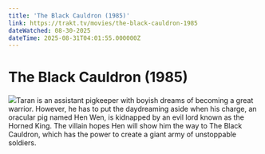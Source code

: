 ```yaml
---
title: 'The Black Cauldron (1985)' 
link: https://trakt.tv/movies/the-black-cauldron-1985
dateWatched: 08-30-2025
dateTime: 2025-08-31T04:01:55.000000Z
---
```

# The Black Cauldron (1985)

![](https://walter-r2.trakt.tv/images/movies/000/006/105/fanarts/thumb/729c074c37.jpg)Taran is an assistant pigkeeper with boyish dreams of becoming a great warrior. However, he has to put the daydreaming aside when his charge, an oracular pig named Hen Wen, is kidnapped by an evil lord known as the Horned King. The villain hopes Hen will show him the way to The Black Cauldron, which has the power to create a giant army of unstoppable soldiers.